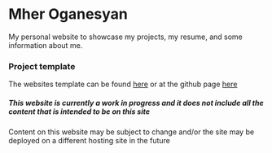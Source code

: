 # Mher Oganesyan
My personal website to showcase my projects, my resume, and some information about me.

### Project template
The websites template can be found [here](https://startbootstrap.com/themes/grayscale/) or at the github page 
[here](https://github.com/BlackrockDigital/startbootstrap-grayscale)

##### This website is currently a work in progress and it does not include all the content that is intended to be on this site

Content on this website may be subject to change and/or the site may be deployed on a different hosting site in the future